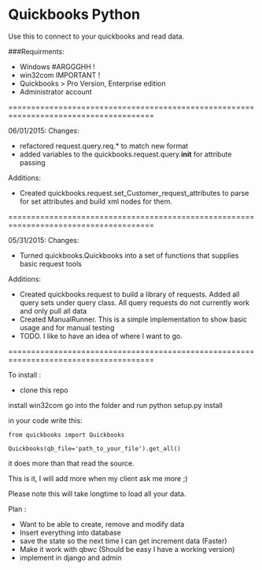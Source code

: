 Quickbooks Python
==================

Use this to connect to your quickbooks and read data.

###Requirments:

- Windows #ARGGGHH !
- win32com IMPORTANT !
- Quickbooks > Pro Version, Enterprise edition
- Administrator account

======================================================================================

06/01/2015:
Changes:
- refactored request.query.req.* to match new format
- added variables to the quickbooks.request.query.__init__ for attribute passing

Additions:
- Created quickbooks.request.set_Customer_request_attributes to parse for set attributes and 
            build xml nodes for them.

======================================================================================

05/31/2015:
Changes:  
- Turned quickbooks.Quickbooks into a set of functions that supplies basic request tools

Additions:
- Created quickbooks.request to build a library of requests.  Added all query sets under
            query class.  All query requests do not currently work and only pull all data
- Created ManualRunner.  This is a simple implementation to show basic usage 
            and for manual testing
- TODO.  I like to have an idea of where I want to go.

======================================================================================

To install :
- clone this repo

install win32com
go into the folder and run python setup.py install

in your code write this:

```
from quickbooks import Quickbooks

Quickbooks(qb_file='path_to_your_file').get_all()
```

it does more than that read the source.

This is it, I will add more when my client ask me more ;)

Please note this will take longtime to load all your data.

Plan :
- Want to be able to create, remove and modify data
- Insert everything into database
- save the state so the next time I can get increment data (Faster)
- Make it work with qbwc (Should be easy I have a working version)
- implement in django and admin

